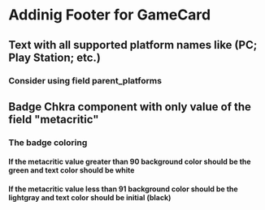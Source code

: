 # Addinig Footer for GameCard
## Text with all supported platform names like (PC; Play Station; etc.)
### Consider using field parent_platforms
## Badge Chkra component with only value of the field "metacritic"
### The badge coloring
#### If the metacritic value greater than 90 background color should be the green and text color should be white
#### If the metacritic value less than 91 background color should be the lightgray and text color should be initial (black)
